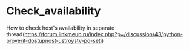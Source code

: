 # Check_availability
How to check host's availability in separate thread(https://forum.linkmeup.ru/index.php?p=/discussion/43/python-proverit-dostupnost-ustroystv-po-seti)
